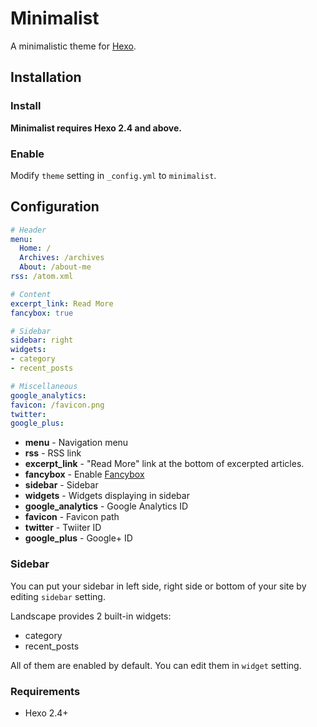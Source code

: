 # Minimalist

A minimalistic theme for [Hexo].

## Installation

### Install

**Minimalist requires Hexo 2.4 and above.**

### Enable

Modify `theme` setting in `_config.yml` to `minimalist`.

## Configuration

``` yml
# Header
menu:
  Home: /
  Archives: /archives
  About: /about-me
rss: /atom.xml

# Content
excerpt_link: Read More
fancybox: true

# Sidebar
sidebar: right
widgets:
- category
- recent_posts

# Miscellaneous
google_analytics:
favicon: /favicon.png
twitter:
google_plus:
```
- **menu** - Navigation menu
- **rss** - RSS link
- **excerpt_link** - "Read More" link at the bottom of excerpted articles.
- **fancybox** - Enable [Fancybox]
- **sidebar** - Sidebar
- **widgets** - Widgets displaying in sidebar
- **google_analytics** - Google Analytics ID
- **favicon** - Favicon path
- **twitter** - Twiiter ID
- **google_plus** - Google+ ID

### Sidebar

You can put your sidebar in left side, right side or bottom of your site by editing `sidebar` setting.

Landscape provides 2 built-in widgets:

- category
- recent_posts

All of them are enabled by default. You can edit them in `widget` setting.

### Requirements

- Hexo 2.4+

[Hexo]: http://zespia.tw/hexo/
[Fancybox]: http://fancyapps.com/fancybox/
[Font Awesome]: http://fontawesome.io/